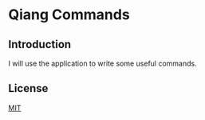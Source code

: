 # Qiang Commands

## Introduction

I will use the application to write some useful commands.

## License

[MIT](http://opensource.org/licenses/MIT)
